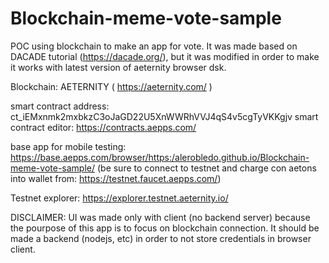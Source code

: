 # Blockchain-meme-vote-sample

POC using blockchain to make an app for vote.
It was made based on DACADE tutorial (https://dacade.org/), but it was modified in order to make it works with latest version of aeternity browser dsk.


Blockchain: AETERNITY ( https://aeternity.com/ )

smart contract address: ct_iEMxnmk2mxbkzC3oJaGD22U5XnWWRhVVJ4qS4v5cgTyVKKgjv
smart contract editor: https://contracts.aepps.com/

base app for mobile testing: https://base.aepps.com/browser/https:/alerobledo.github.io/Blockchain-meme-vote-sample/
(be sure to connect to testnet and charge con aetons into wallet from: https://testnet.faucet.aepps.com/)

Testnet explorer: https://explorer.testnet.aeternity.io/


DISCLAIMER:
  UI was made only with client (no backend server) because the pourpose of this app is to focus on blockchain connection.
  It should be made a backend (nodejs, etc) in order to not store credentials in browser client.
